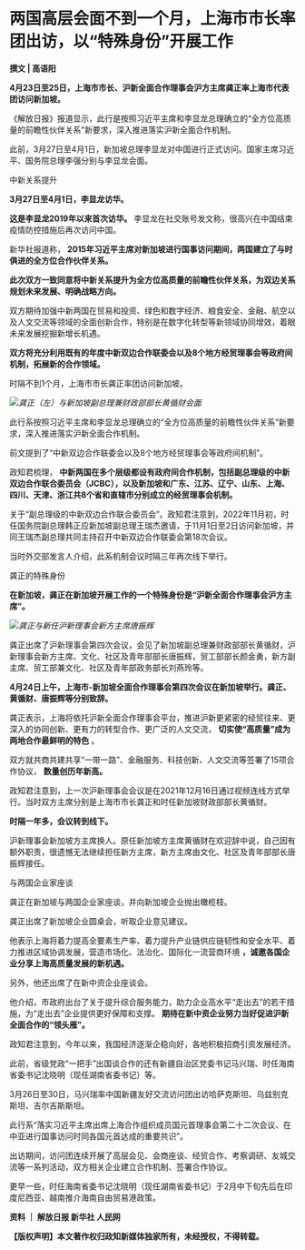# 两国高层会面不到一个月，上海市市长率团出访，以“特殊身份”开展工作

**撰文 | 高语阳**

**4月23日至25日，上海市市长、沪新全面合作理事会沪方主席龚正率上海市代表团访问新加坡。**

《解放日报》报道显示，此行是按照习近平主席和李显龙总理确立的“全方位高质量的前瞻性伙伴关系”新要求，深入推进落实沪新全面合作机制。

此前，3月27日至4月1日，新加坡总理李显龙对中国进行正式访问。国家主席习近平、国务院总理李强分别与李显龙会面。

中新关系提升

**3月27日至4月1日，李显龙访华。**

**这是李显龙2019年以来首次访华。** 李显龙在社交账号发文称，很高兴在中国结束疫情防控措施后再次访问中国。

新华社报道称， **2015年习近平主席对新加坡进行国事访问期间，两国建立了与时俱进的全方位合作伙伴关系。**

**此次双方一致同意将中新关系提升为全方位高质量的前瞻性伙伴关系，为双边关系规划未来发展、明确战略方向。**

双方期待加强中新两国在贸易和投资、绿色和数字经济、粮食安全、金融、航空以及人文交流等领域的全面创新合作，特别是在数字化转型等新领域协同增效，着眼未来发展挖掘新增长机遇。

**双方将充分利用既有的年度中新双边合作联委会以及8个地方经贸理事会等政府间机制，拓展新的合作领域。**

时隔不到1个月，上海市市长龚正率团访问新加坡。

![](https://inews.gtimg.com/news_bt/O4DtyuflGDiqAVRxbL6uWk2U5zi-gyT0QSBMwHI0ZswtUAA/1000)_龚正（左）与新加坡副总理兼财政部部长黄循财会面_

此行系按照习近平主席和李显龙总理确立的“全方位高质量的前瞻性伙伴关系”新要求，深入推进落实沪新全面合作机制。

前文提到了“中新双边合作联委会以及8个地方经贸理事会等政府间机制”。

政知君梳理，
**中新两国在多个层级都设有政府间合作机制，包括副总理级的中新双边合作联合委员会（JCBC），以及新加坡和广东、江苏、辽宁、山东、上海、四川、天津、浙江共8个省和直辖市分别成立的经贸理事会机制。**

关于“副总理级的中新双边合作联合委员会”。政知君注意到，2022年11月初，时任国务院副总理韩正应新加坡副总理王瑞杰邀请，于11月1日至2日访问新加坡，并同王瑞杰副总理共同主持召开中新双边合作联委会第18次会议。

当时外交部发言人介绍，此系机制会议时隔三年再次线下举行。

龚正的特殊身份

**在新加坡，龚正在新加坡开展工作的一个特殊身份是“沪新全面合作理事会沪方主席”。**

![](https://inews.gtimg.com/news_bt/O8piHD57PHP_YH-Lvfeqkz9eBhn3K-t16mVxXIKb-GEy0AA/1000)_龚正与新任沪新理事会新方主席唐振辉_

龚正出席了沪新理事会第四次会议，会见了新加坡副总理兼财政部部长黄循财，沪新理事会新方主席、文化、社区及青年部部长唐振辉，贸工部部长颜金勇，新方副主席、贸工部兼文化、社区及青年部政务部长刘燕玲等。

**4月24日上午，上海市-新加坡全面合作理事会第四次会议在新加坡举行。龚正、黄循财、唐振辉等分别致辞。**

龚正表示，上海将依托沪新全面合作理事会平台，推进沪新更紧密的经贸往来、更深入的协同创新、更有力的转型合作、更广泛的人文交流，
**切实使“高质量”成为两地合作最鲜明的特色** 。

双方就共商共建共享“一带一路”、金融服务、科技创新、人文交流等签署了15项合作协议， **数量创历年新高。**

政知君注意到，上一次沪新理事会会议是在2021年12月16日通过视频连线方式举行。当时双方主席分别是上海市市长龚正和时任新加坡财政部部长黄循财。

**时隔一年多，会议转到线下。**

沪新理事会新加坡方主席换人。原任新加坡方主席黄循财在欢迎辞中说，自己因有额外职责，很遗憾无法继续担任新方主席，新方主席由文化、社区及青年部部长唐振辉接任。

与两国企业家座谈

龚正在新加坡与两国企业家座谈，并向新加坡企业抛出橄榄枝。

龚正出席了新加坡企业圆桌会，听取企业意见建议。

他表示上海将着力提高全要素生产率、着力提升产业链供应链韧性和安全水平、着力推进区域协调发展，营造市场化、法治化、国际化一流营商环境
**，诚邀各国企业分享上海高质量发展的新机遇。**

另外，他还出席了在新中资企业座谈会。

他介绍，市政府出台了关于提升综合服务能力，助力企业高水平“走出去”的若干措施，为“走出去”企业提供更好保障和支撑。
**期待在新中资企业努力当好促进沪新全面合作的“领头雁”。**

政知君注意到，今年以来，我国经济逐渐企稳向好，各地积极招商引资发展经济。

此前，省级党政“一把手”出国谈合作的还有新疆自治区党委书记马兴瑞、时任海南省委书记沈晓明（现任湖南省委书记）等。

3月26日至30日，马兴瑞率中国新疆友好交流访问团出访哈萨克斯坦、乌兹别克斯坦、吉尔吉斯斯坦。

此行系“落实习近平主席出席上海合作组织成员国元首理事会第二十二次会议、在中亚进行国事访问时同各国元首达成的重要共识”。

出访期间，访问团连续开展了高层会见、会商座谈、经贸合作、考察调研、友城交流等一系列活动，双方相关企业建立合作机制、签署合作协议。

更早一些，时任海南省委书记沈晓明（现任湖南省委书记）于2月中下旬先后在印度尼西亚、越南推介海南自由贸易港政策。

**资料 ｜ 解放日报 新华社 人民网**

**【版权声明】本文著作权归政知新媒体独家所有，未经授权，不得转载。**

